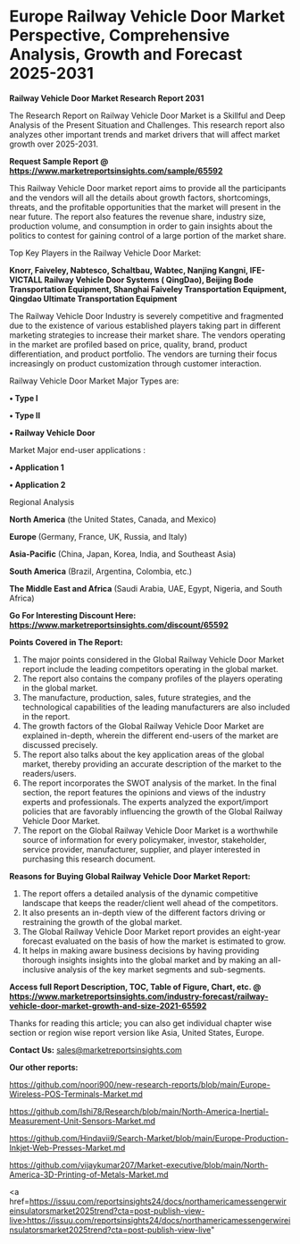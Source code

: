 # Europe Railway Vehicle Door Market Perspective, Comprehensive Analysis, Growth and Forecast 2025-2031

<strong>Railway Vehicle Door Market Research Report 2031</strong>

The Research Report on Railway Vehicle Door Market is a Skillful and Deep Analysis of the Present Situation and Challenges. This research report also analyzes other important trends and market drivers that will affect market growth over 2025-2031.

<strong>Request Sample Report @ <a href=https://www.marketreportsinsights.com/sample/65592>https://www.marketreportsinsights.com/sample/65592</a></strong>

This Railway Vehicle Door market report aims to provide all the participants and the vendors will all the details about growth factors, shortcomings, threats, and the profitable opportunities that the market will present in the near future. The report also features the revenue share, industry size, production volume, and consumption in order to gain insights about the politics to contest for gaining control of a large portion of the market share.

Top Key Players in the Railway Vehicle Door Market:

<strong>Knorr, Faiveley, Nabtesco, Schaltbau, Wabtec, Nanjing Kangni, IFE-VICTALL Railway Vehicle Door Systems ( QingDao), Beijing Bode Transportation Equipment, Shanghai Faiveley Transportation Equipment, Qingdao Ultimate Transportation Equipment</strong>

The Railway Vehicle Door Industry is severely competitive and fragmented due to the existence of various established players taking part in different marketing strategies to increase their market share. The vendors operating in the market are profiled based on price, quality, brand, product differentiation, and product portfolio. The vendors are turning their focus increasingly on product customization through customer interaction.

Railway Vehicle Door Market Major Types are:

<strong>• Type I

• Type II

• Railway Vehicle Door</strong>

Market Major end-user applications :

<strong>• Application 1

• Application 2</strong>

Regional Analysis

</u><strong><b>North America</b></strong> (the United States, Canada, and Mexico)

<strong><b>Europe </b></strong>(Germany, France, UK, Russia, and Italy)

<strong><b>Asia-Pacific</b></strong> (China, Japan, Korea, India, and Southeast Asia)

<strong><b>South America</b></strong> (Brazil, Argentina, Colombia, etc.)

<strong><b>The Middle East and Africa</b></strong> (Saudi Arabia, UAE, Egypt, Nigeria, and South Africa)

<strong>Go For Interesting Discount Here: <a href=https://www.marketreportsinsights.com/discount/65592>https://www.marketreportsinsights.com/discount/65592</a></strong>

<strong>Points Covered in The Report:</strong>
<ol>
  <li>The major points considered in the Global Railway Vehicle Door Market report include the leading competitors operating in the global market.</li>
  <li>The report also contains the company profiles of the players operating in the global market.</li>
  <li>The manufacture, production, sales, future strategies, and the technological capabilities of the leading manufacturers are also included in the report.</li>
  <li>The growth factors of the Global Railway Vehicle Door Market are explained in-depth, wherein the different end-users of the market are discussed precisely.</li>
  <li>The report also talks about the key application areas of the global market, thereby providing an accurate description of the market to the readers/users.</li>
  <li>The report incorporates the SWOT analysis of the market. In the final section, the report features the opinions and views of the industry experts and professionals. The experts analyzed the export/import policies that are favorably influencing the growth of the Global Railway Vehicle Door Market.</li>
  <li>The report on the Global Railway Vehicle Door Market is a worthwhile source of information for every policymaker, investor, stakeholder, service provider, manufacturer, supplier, and player interested in purchasing this research document.</li>
</ol>
<strong>Reasons for Buying Global Railway Vehicle Door Market Report:</strong>

<ol>
  <li>The report offers a detailed analysis of the dynamic competitive landscape that keeps the reader/client well ahead of the competitors.</li>
  <li>It also presents an in-depth view of the different factors driving or restraining the growth of the global market.</li>
  <li>The Global Railway Vehicle Door Market report provides an eight-year forecast evaluated on the basis of how the market is estimated to grow.</li>
  <li>It helps in making aware business decisions by having providing thorough insights insights into the global market and by making an all-inclusive analysis of the key market segments and sub-segments.</li>
</ol>
<strong>Access full Report Description, TOC, Table of Figure, Chart, etc. @ <a href=https://www.marketreportsinsights.com/industry-forecast/railway-vehicle-door-market-growth-and-size-2021-65592>https://www.marketreportsinsights.com/industry-forecast/railway-vehicle-door-market-growth-and-size-2021-65592</a></strong>


Thanks for reading this article; you can also get individual chapter wise section or region wise report version like Asia, United States, Europe.

<strong>Contact Us:</strong>
sales@marketreportsinsights.com

<strong>Our other reports:</strong>

<a href=https://github.com/noori900/new-research-reports/blob/main/Europe-Wireless-POS-Terminals-Market.md>https://github.com/noori900/new-research-reports/blob/main/Europe-Wireless-POS-Terminals-Market.md</a>

<a href=https://github.com/Ishi78/Research/blob/main/North-America-Inertial-Measurement-Unit-Sensors-Market.md>https://github.com/Ishi78/Research/blob/main/North-America-Inertial-Measurement-Unit-Sensors-Market.md</a>

<a href=https://github.com/Hindavii9/Search-Market/blob/main/Europe-Production-Inkjet-Web-Presses-Market.md>https://github.com/Hindavii9/Search-Market/blob/main/Europe-Production-Inkjet-Web-Presses-Market.md</a>

<a href=https://github.com/vijaykumar207/Market-executive/blob/main/North-America-3D-Printing-of-Metals-Market.md>https://github.com/vijaykumar207/Market-executive/blob/main/North-America-3D-Printing-of-Metals-Market.md</a>

<a href=https://issuu.com/reportsinsights24/docs/northamericamessengerwireinsulatorsmarket2025trend?cta=post-publish-view-live>https://issuu.com/reportsinsights24/docs/northamericamessengerwireinsulatorsmarket2025trend?cta=post-publish-view-live</a>"
